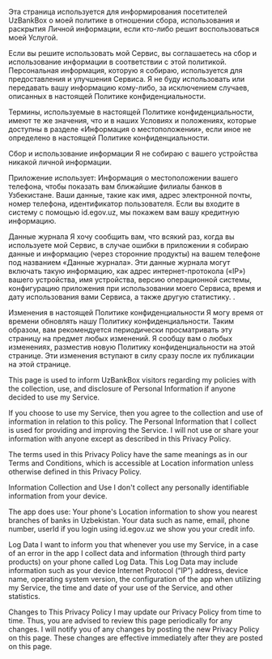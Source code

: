 Эта страница используется для информирования посетителей UzBankBox о моей политике в отношении сбора, использования и раскрытия Личной информации, если кто-либо решит воспользоваться моей Услугой.

Если вы решите использовать мой Сервис, вы соглашаетесь на сбор и использование информации в соответствии с этой политикой. Персональная информация, которую я собираю, используется для предоставления и улучшения Сервиса. Я не буду использовать или передавать вашу информацию кому-либо, за исключением случаев, описанных в настоящей Политике конфиденциальности.

Термины, используемые в настоящей Политике конфиденциальности, имеют те же значения, что и в наших Условиях и положениях, которые доступны в разделе «Информация о местоположении», если иное не определено в настоящей Политике конфиденциальности.

Сбор и использование информации Я не собираю с вашего устройства никакой личной информации.

Приложение использует:
  Информация о местоположении вашего телефона, чтобы показать вам ближайшие филиалы банков в Узбекистане.
  Ваши данные, такие как имя, адрес электронной почты, номер телефона, идентификатор пользователя. Если вы входите в систему с помощью id.egov.uz, мы покажем вам вашу кредитную информацию.

Данные журнала Я хочу сообщить вам, что всякий раз, когда вы используете мой Сервис, в случае ошибки в приложении я собираю данные и информацию (через сторонние продукты) на вашем телефоне под названием «Данные журнала». Эти данные журнала могут включать такую ​​информацию, как адрес интернет-протокола («IP») вашего устройства, имя устройства, версию операционной системы, конфигурацию приложения при использовании моего Сервиса, время и дату использования вами Сервиса, а также другую статистику. .

Изменения в настоящей Политике конфиденциальности Я могу время от времени обновлять нашу Политику конфиденциальности. Таким образом, вам рекомендуется периодически просматривать эту страницу на предмет любых изменений. Я сообщу вам о любых изменениях, разместив новую Политику конфиденциальности на этой странице. Эти изменения вступают в силу сразу после их публикации на этой странице.

This page is used to inform UzBankBox visitors regarding my policies with the collection, use, and disclosure of Personal Information if anyone decided to use my Service.

If you choose to use my Service, then you agree to the collection and use of information in relation to this policy. The Personal Information that I collect is used for providing and improving the Service. I will not use or share your information with anyone except as described in this Privacy Policy.

The terms used in this Privacy Policy have the same meanings as in our Terms and Conditions, which is accessible at Location information unless otherwise defined in this Privacy Policy.

Information Collection and Use I don't collect any personally identifiable information from your device.

The app does use: 
  Your phone's Location information to show you nearest branches of banks in Uzbekistan.
  Your data such as name, email, phone number, userId if you login using id.egov.uz we show you your credit info.

Log Data I want to inform you that whenever you use my Service, in a case of an error in the app I collect data and information (through third party products) on your phone called Log Data. This Log Data may include information such as your device Internet Protocol (“IP”) address, device name, operating system version, the configuration of the app when utilizing my Service, the time and date of your use of the Service, and other statistics.

Changes to This Privacy Policy I may update our Privacy Policy from time to time. Thus, you are advised to review this page periodically for any changes. I will notify you of any changes by posting the new Privacy Policy on this page. These changes are effective immediately after they are posted on this page.
